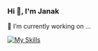 ### Hi 👋, I'm Janak

🔭 I’m currently working on ...

[![My Skills](https://skills.thijs.gg/icons?i=js,react,flutter,jquery,html,css,sass,figma,photoshop,illustrator,wordpress,git)](https://skills.thijs.gg)

<!--
**jkgajera/jkgajera** is a ✨ _special_ ✨ repository because its `README.md` (this file) appears on your GitHub profile.

Here are some ideas to get you started:

- 🔭 I’m currently working on ...
- 🌱 I’m currently learning ...
- 👯 I’m looking to collaborate on ...
- 🤔 I’m looking for help with ...
- 💬 Ask me about ...
- 📫 How to reach me: ...
- 😄 Pronouns: ...
- ⚡ Fun fact: ...
-->
